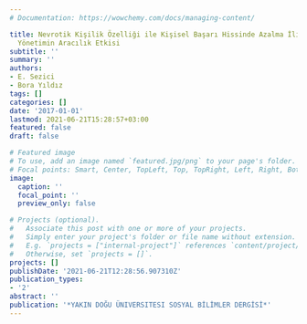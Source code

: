 ```yaml
---
# Documentation: https://wowchemy.com/docs/managing-content/

title: Nevrotik Kişilik Özelliği ile Kişisel Başarı Hissinde Azalma İlişkisinde İstismarcı
  Yönetimin Aracılık Etkisi
subtitle: ''
summary: ''
authors:
- E. Sezici
- Bora Yıldız
tags: []
categories: []
date: '2017-01-01'
lastmod: 2021-06-21T15:28:57+03:00
featured: false
draft: false

# Featured image
# To use, add an image named `featured.jpg/png` to your page's folder.
# Focal points: Smart, Center, TopLeft, Top, TopRight, Left, Right, BottomLeft, Bottom, BottomRight.
image:
  caption: ''
  focal_point: ''
  preview_only: false

# Projects (optional).
#   Associate this post with one or more of your projects.
#   Simply enter your project's folder or file name without extension.
#   E.g. `projects = ["internal-project"]` references `content/project/deep-learning/index.md`.
#   Otherwise, set `projects = []`.
projects: []
publishDate: '2021-06-21T12:28:56.907310Z'
publication_types:
- '2'
abstract: ''
publication: '*YAKIN DOĞU ÜNIVERSITESI SOSYAL BİLİMLER DERGİSİ*'
---
```

